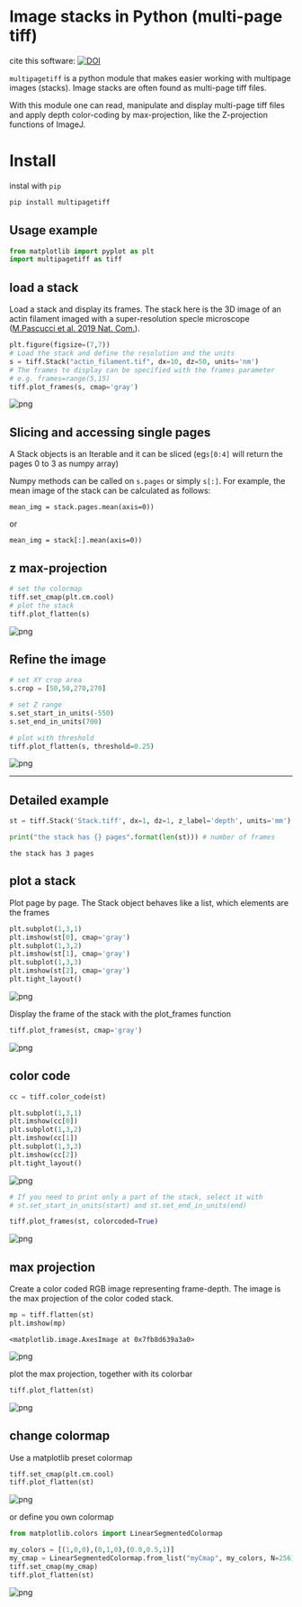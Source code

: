 # Image stacks in Python (multi-page tiff)

cite this software:
[![DOI](https://zenodo.org/badge/166888905.svg)](https://zenodo.org/badge/latestdoi/166888905)

`multipagetiff` is a python module that makes easier working with multipage images (stacks). Image stacks are often found as multi-page tiff files.

With this module one can read, manipulate and display multi-page tiff files and apply depth color-coding by max-projection, like the Z-projection functions of ImageJ.

# Install
instal with `pip`
```sh
pip install multipagetiff
```

## Usage example
```python
from matplotlib import pyplot as plt
import multipagetiff as tiff
```

## load a stack
Load a stack and display its frames.
The stack here is the 3D image of an actin filament imaged with a super-resolution specle microscope ([M.Pascucci et al. 2019 Nat. Com.](https://www.nature.com/articles/s41467-019-09297-5.pdf?origin=ppub)).


```python
plt.figure(figsize=(7,7))
# Load the stack and define the resolution and the units
s = tiff.Stack("actin_filament.tif", dx=10, dz=50, units='nm')
# The frames to display can be specified with the frames parameter
# e.g. frames=range(5,15)
tiff.plot_frames(s, cmap='gray')
```


    
![png](imgs/output_4_0.png)


## Slicing and accessing single pages
A Stack objects is an Iterable and it can be sliced (eg`s[0:4]` will return the pages 0 to 3 as numpy array)

Numpy methods can be called on `s.pages` or simply `s[:]`.
For example, the mean image of the stack can be calculated as follows:
```
mean_img = stack.pages.mean(axis=0))
```
or
```
mean_img = stack[:].mean(axis=0))
```

## z max-projection


```python
# set the colormap
tiff.set_cmap(plt.cm.cool)
# plot the stack
tiff.plot_flatten(s)
```


    
![png](imgs/output_6_0.png)
    


## Refine the image


```python
# set XY crop area
s.crop = [50,50,270,270]

# set Z range
s.set_start_in_units(-550)
s.set_end_in_units(700)

# plot with threshold
tiff.plot_flatten(s, threshold=0.25)
```


    
![png](imgs/output_8_0.png)
    


---

## Detailed example


```python
st = tiff.Stack('Stack.tiff', dx=1, dz=1, z_label='depth', units='mm')

print("the stack has {} pages".format(len(st))) # number of frames
```

    the stack has 3 pages


## plot a stack

Plot page by page. The Stack object behaves like a list, which elements are the frames


```python
plt.subplot(1,3,1)
plt.imshow(st[0], cmap='gray')
plt.subplot(1,3,2)
plt.imshow(st[1], cmap='gray')
plt.subplot(1,3,3)
plt.imshow(st[2], cmap='gray')
plt.tight_layout()
```


    
![png](imgs/output_14_0.png)
    


Display the frame of the stack with the plot_frames function


```python
tiff.plot_frames(st, cmap='gray')
```


    
![png](imgs/output_16_0.png)
    


## color code


```python
cc = tiff.color_code(st)

plt.subplot(1,3,1)
plt.imshow(cc[0])
plt.subplot(1,3,2)
plt.imshow(cc[1])
plt.subplot(1,3,3)
plt.imshow(cc[2])
plt.tight_layout()
```


    
![png](imgs/output_18_0.png)
    



```python
# If you need to print only a part of the stack, select it with
# st.set_start_in_units(start) and st.set_end_in_units(end)

tiff.plot_frames(st, colorcoded=True)
```


    
![png](imgs/output_19_0.png)
    


## max projection

Create a color coded RGB image representing frame-depth. The image is the max projection of the color coded stack.


```python
mp = tiff.flatten(st)
plt.imshow(mp)
```




    <matplotlib.image.AxesImage at 0x7fb8d639a3a0>




    
![png](imgs/output_22_1.png)
    


plot the max projection, together with its colorbar


```python
tiff.plot_flatten(st)
```


    
![png](imgs/output_24_0.png)
    


## change colormap

Use a matplotlib preset colormap


```python
tiff.set_cmap(plt.cm.cool)
tiff.plot_flatten(st)
```


    
![png](imgs/output_27_0.png)
    


or define you own colormap


```python
from matplotlib.colors import LinearSegmentedColormap

my_colors = [(1,0,0),(0,1,0),(0.0,0.5,1)]
my_cmap = LinearSegmentedColormap.from_list("myCmap", my_colors, N=256)
tiff.set_cmap(my_cmap)
tiff.plot_flatten(st)
```


    
![png](imgs/output_29_0.png)
    
